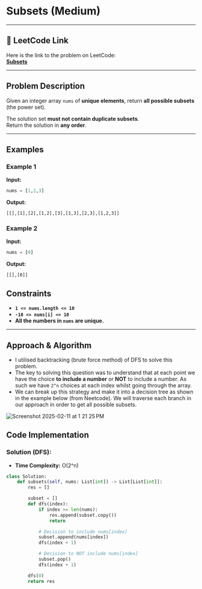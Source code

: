 # Subsets (Medium)

---

## 🔗 LeetCode Link

Here is the link to the problem on LeetCode:  
[**Subsets**](https://leetcode.com/problems/subsets/)

---

## Problem Description

Given an integer array `nums` of **unique elements**, return **all possible subsets** (the power set).

The solution set **must not contain duplicate subsets**.  
Return the solution in **any order**.

---

## Examples

### **Example 1**

**Input:**

```python
nums = [1,2,3]
```

**Output:**

```
[[],[1],[2],[1,2],[3],[1,3],[2,3],[1,2,3]]
```

### **Example 2**

**Input:**

```python
nums = [0]
```

**Output:**

```
[[],[0]]
```

## Constraints

- **`1 <= nums.length <= 10`**
- **`-10 <= nums[i] <= 10`**
- **All the numbers in `nums` are unique.**

---

## Approach & Algorithm

- I utilised backtracking (brute force method) of DFS to solve this problem.
- The key to solving this question was to understand that at each point we have the choice **to include a number** or **NOT** to include a number. As such we have `2^n` choices at each index whilst going through the array.
- We can break up this strategy and make it into a decision tree as shown in the example below (from Neetcode). We will traverse each branch in our approach in order to get all possible subsets.

![Screenshot 2025-02-11 at 1 21 25 PM](https://github.com/user-attachments/assets/555414e8-e9be-4749-9174-6d9c1a82721c)


## Code Implementation

### Solution (DFS):

- **Time Complexity:** O(2^n)

```python
class Solution:
    def subsets(self, nums: List[int]) -> List[List[int]]:
        res = []

        subset = []
        def dfs(index):
            if index >= len(nums):
                res.append(subset.copy())
                return

            # Decision to include nums[index]
            subset.append(nums[index])
            dfs(index + 1)

            # Decision to NOT include nums[index]
            subset.pop()
            dfs(index + 1)

        dfs(0)
        return res
```
